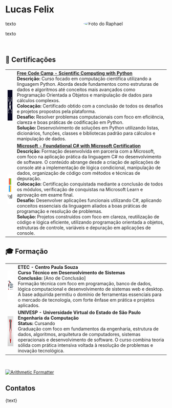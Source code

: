 
<h1>Lucas Felix</h1>

<img src="./assets/images/rapha-logo.jpeg" min-width="260px" max-width="260px" width="260px" align="right" style="border-radius: 50%" alt="Foto do Raphael">

<p align="left"> 
  texto
</p>

<p align="left">
  texto
</p>

<br>

<h2>📜 Certificações</h2>

<table>
  
  <tr>
    <td>
      <img align="justify" height="95px" width="94px" alt="Harvard Logo" src="./assets/images/fcc.jpg"/>
    </td>
    <td>
      <a href=""> <b>Free Code Camp - Scientific Computing with Python</b> </a> <br />
      <b>Descrição:</b> Curso focado em computação científica utilizando a linguagem Python. Aborda desde fundamentos como estruturas de dados e algoritmos até conceitos mais avançados como Programação Orientada a Objetos e manipulação de dados para cálculos complexos. <br />
      <b>Colocação:</b> Certificado obtido com a conclusão de todos os desafios e projetos propostos pela plataforma. <br />
      <b>Desafio:</b> Resolver problemas computacionais com foco em eficiência, clareza e boas práticas de codificação em Python. <br />
      <b>Solução:</b> Desenvolvimento de soluções em Python utilizando listas, dicionários, funções, classes e bibliotecas padrão para cálculos e manipulação de dados.
    </td>

  </tr>

  <tr>
    <td>
      <img align="justify" height="94px" width="94px" alt="Febraban Logo" src="./assets/images/microsoft.png"/>
    </td>
    <td>
      <a href=""> <b> Microsoft - Foundational C# with Microsoft Certification</b> </a> <br />
      <b>Descrição:</b> Formação desenvolvida em parceria com a Microsoft, com foco na aplicação prática da linguagem C# no desenvolvimento de software. O conteúdo abrange desde a criação de aplicações de console até a implementação de lógica condicional, manipulação de dados, organização de código com métodos e técnicas de depuração. <br />
      <b>Colocação:</b> Certificação conquistada mediante a conclusão de todos os módulos, verificação de conquistas na Microsoft Learn e aprovação em exame final. <br />
      <b>Desafio:</b> Desenvolver aplicações funcionais utilizando C#, aplicando conceitos essenciais da linguagem aliados a boas práticas de programação e resolução de problemas. <br />
      <b>Solução:</b> Projetos construídos com foco em clareza, reutilização de código e lógica eficiente, utilizando programação orientada a objetos, estruturas de controle, variáveis e depuração em aplicações de console.
    </td>

  </tr>

</table>

<h2>🎓 Formação</h2>

<table>
  <tr>
    <td>
      <img align="justify" height="94px" width="94px" alt="ETEC Logo" src="./assets/images/etec.png"/>
    </td>
    <td>
      <b>ETEC - Centro Paula Souza</b> <br />
      <b>Curso Técnico em Desenvolvimento de Sistemas</b> <br />
      <b>Conclusão:</b> [Ano de Conclusão] <br />
      Formação técnica com foco em programação, banco de dados, lógica computacional e desenvolvimento de sistemas web e desktop. A base adquirida permitiu o domínio de ferramentas essenciais para o mercado de tecnologia, com forte ênfase em prática e projetos aplicados.
    </td>
  </tr>

  <tr>
    <td>
      <img align="justify" height="94px" width="94px" alt="UNIVESP Logo" src="./assets/images/univesp.png"/>
    </td>
    <td>
      <b>UNIVESP - Universidade Virtual do Estado de São Paulo</b> <br />
      <b>Engenharia da Computação</b> <br />
      <b>Status:</b> Cursando <br />
      Graduação com foco em fundamentos da engenharia, estrutura de dados, algoritmos, arquitetura de computadores, sistemas operacionais e desenvolvimento de software. O curso combina teoria sólida com prática intensiva voltada à resolução de problemas e inovação tecnológica.
    </td>
  </tr>
</table>

<br>

[![Arithmetic Formatter](https://github-readme-stats.vercel.app/api/pin/?username=hdjfu&repo=ArithmeticFormatter)](https://github.com/hdjfu/ArithmeticFormatter)

<h2>Contatos </h2>
<p align="left">

{text}

</p>
